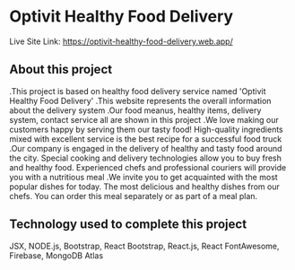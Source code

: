 # Optivit Healthy Food Delivery

Live Site Link: https://optivit-healthy-food-delivery.web.app/

## About this project

.This project is based on healthy food delivery service named 'Optivit Healthy Food Delivery'
.This website represents the overall information about the delivery system
.Our food meanus, healthy items, delivery system, contact service all are shown in this project
.We love making our customers happy by serving them our tasty food! High-quality ingredients mixed with excellent service is the best recipe for a successful food truck
.Our company is engaged in the delivery of healthy and tasty food around the city. Special cooking and delivery technologies allow you to buy fresh and healthy food. Experienced chefs and professional couriers will provide you with a nutritious meal
.We invite you to get acquainted with the most popular dishes for today. The most delicious and healthy dishes from our chefs. You can order this meal separately or as part of a meal plan.

## Technology used to complete this project
JSX, NODE.js, Bootstrap, React Bootstrap, React.js, React FontAwesome, Firebase, MongoDB Atlas


